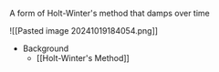 A form of Holt-Winter's method that damps over time

![[Pasted image 20241019184054.png]]

- Background
	- [[Holt-Winter's Method]]